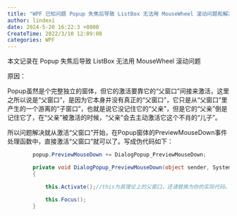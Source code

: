 ```yaml
---
title: "WPF 已知问题 Popup 失焦后导致 ListBox 无法用 MouseWheel 滚动问题和解决方法"
author: lindexi
date: 2024-5-20 16:22:3 +0800
CreateTime: 2022/3/10 12:09:08
categories: WPF
---
```


本文记录在 Popup 失焦后导致 ListBox 无法用 MouseWheel 滚动问题

<!--more-->


<!-- CreateTime:2022/3/10 12:09:08 -->

<!-- 发布 -->

原因：

Popup虽然是个完整独立的窗体，但它的激活要靠它的“父窗口”间接来激活，这里之所以说是“父窗口”，是因为它本身并没有真正的“父窗口”，它只是从“父窗口”里产生的一个游离的“子窗口”，也就是说它没记住它的“父亲”，但是它的“父亲”倒是记住它了，在“父亲”被激活的时候，“父亲”会去主动激活它这个不肖的“儿子”。

所以问题解决就从激活“父窗口”开始，在Popup窗体的PreviewMouseDown事件处理函数中，直接激活“父窗口”就可以了。写成伪代码如下：

```csharp
        popup.PreviewMouseDown += DialogPopup_PreviewMouseDown;

        private void DialogPopup_PreviewMouseDown(object sender, System.Windows.Input.MouseButtonEventArgs e)
        {

            this.Activate();//this为其理论上的父窗口，还请替换为你的实际代码。另外，根据代码规范，不要写 this. 哦

            this.Focus();
        }
```

